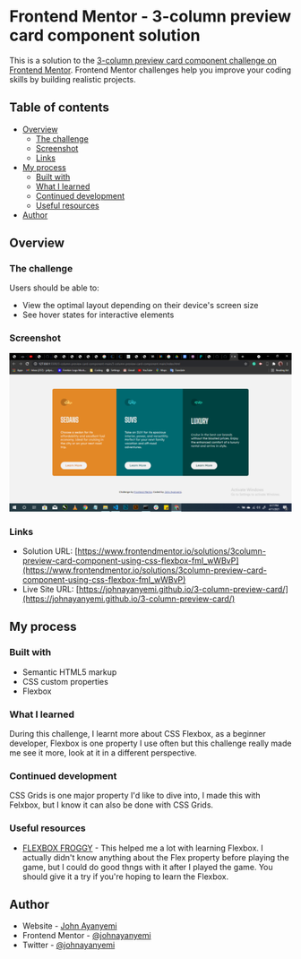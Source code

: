 # Frontend Mentor - 3-column preview card component solution

This is a solution to the [3-column preview card component challenge on Frontend Mentor](https://www.frontendmentor.io/challenges/3column-preview-card-component-pH92eAR2-). Frontend Mentor challenges help you improve your coding skills by building realistic projects. 

## Table of contents

- [Overview](#overview)
  - [The challenge](#the-challenge)
  - [Screenshot](#screenshot)
  - [Links](#links)
- [My process](#my-process)
  - [Built with](#built-with)
  - [What I learned](#what-i-learned)
  - [Continued development](#continued-development)
  - [Useful resources](#useful-resources)
- [Author](#author)


## Overview

### The challenge

Users should be able to:

- View the optimal layout depending on their device's screen size
- See hover states for interactive elements

### Screenshot

<img src="/images/screenshot.png" alt="My Screenshot">

### Links

- Solution URL: [https://www.frontendmentor.io/solutions/3column-preview-card-component-using-css-flexbox-fmI_wWBvP](https://www.frontendmentor.io/solutions/3column-preview-card-component-using-css-flexbox-fmI_wWBvP)
- Live Site URL: [https://johnayanyemi.github.io/3-column-preview-card/](https://johnayanyemi.github.io/3-column-preview-card/)

## My process

### Built with

- Semantic HTML5 markup
- CSS custom properties
- Flexbox

### What I learned

During this challenge, I learnt more about CSS Flexbox, as a beginner developer, Flexbox is one property I use often but this challenge really made me see it more, look at it in a different perspective. 

### Continued development

CSS Grids is one major property I'd like to dive into, I made this with Felxbox, but I know it can also be done with CSS Grids.

### Useful resources

- [FLEXBOX FROGGY](https://flexboxfroggy.com/) - This helped me a lot with learning Flexbox. I actually didn't know anything about the Flex property before playing the game, but I could do good thngs with it after I played the game. You should give it a try if you're hoping to learn the Flexbox.

## Author

- Website - [John Ayanyemi](https://linktr.ee/johnayanyemi)
- Frontend Mentor - [@johnayanyemi](https://www.frontendmentor.io/profile/johnayanyemi)
- Twitter - [@johnayanyemi](https://www.twitter.com/johnayanyemi)
